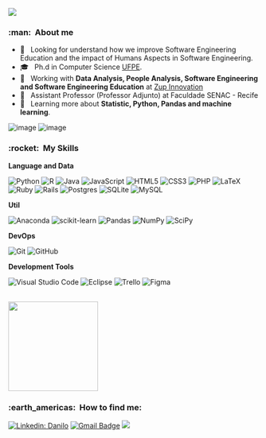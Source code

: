 
![](https://komarev.com/ghpvc/?username=dan1lo&color=006bed)

<h3> :man: &nbsp;About me</h3>

- 🤔 &nbsp; Looking for understand how we improve Software Engineering Education and the impact of Humans Aspects in Software Engineering. 
- 🎓 &nbsp; Ph.d in Computer Science <a href="www.cin.ufpe.br">UFPE</a>.
- 💼 &nbsp; Working with **Data Analysis, People Analysis, Software Engineering and Software Engineering Education** at  <a href="https://www.zup.com.br/">Zup Innovation</a>
- 💼 &nbsp; Assistant Professor (Professor Adjunto) at Faculdade SENAC - Recife
- 🌱 &nbsp; Learning more about **Statistic, Python, Pandas and machine learning**.


![image](https://user-images.githubusercontent.com/1639230/144163372-addb5133-ba1e-4891-80b2-75ee9ee5921d.png)
![image](https://user-images.githubusercontent.com/1639230/144163505-1467cf36-8959-4ed2-ad31-bce4209eaf01.png)


<h3> :rocket: &nbsp;My Skills </h3>

**Language and Data**

  ![Python](https://img.shields.io/badge/python-3670A0?style=for-the-badge&logo=python&logoColor=ffdd54)
  ![R](https://img.shields.io/badge/r-%23276DC3.svg?style=for-the-badge&logo=r&logoColor=white)
  ![Java](https://img.shields.io/badge/java-%23ED8B00.svg?style=for-the-badge&logo=java&logoColor=white)
  ![JavaScript](https://img.shields.io/badge/javascript-%23323330.svg?style=for-the-badge&logo=javascript&logoColor=%23F7DF1E)
  ![HTML5](https://img.shields.io/badge/html5-%23E34F26.svg?style=for-the-badge&logo=html5&logoColor=white)
  ![CSS3](https://img.shields.io/badge/css3-%231572B6.svg?style=for-the-badge&logo=css3&logoColor=white)
  ![PHP](https://img.shields.io/badge/php-%23777BB4.svg?style=for-the-badge&logo=php&logoColor=white)
  ![LaTeX](https://img.shields.io/badge/latex-%23008080.svg?style=for-the-badge&logo=latex&logoColor=white)
  ![Ruby](https://img.shields.io/badge/ruby-%23CC342D.svg?style=for-the-badge&logo=ruby&logoColor=white)
  ![Rails](https://img.shields.io/badge/rails-%23CC0000.svg?style=for-the-badge&logo=ruby-on-rails&logoColor=white)
  ![Postgres](https://img.shields.io/badge/postgres-%23316192.svg?style=for-the-badge&logo=postgresql&logoColor=white)
  ![SQLite](https://img.shields.io/badge/sqlite-%2307405e.svg?style=for-the-badge&logo=sqlite&logoColor=white)
  ![MySQL](https://img.shields.io/badge/mysql-%2300f.svg?style=for-the-badge&logo=mysql&logoColor=white)

**Util**

  ![Anaconda](https://img.shields.io/badge/Anaconda-%2344A833.svg?style=for-the-badge&logo=anaconda&logoColor=white)
  ![scikit-learn](https://img.shields.io/badge/scikit--learn-%23F7931E.svg?style=for-the-badge&logo=scikit-learn&logoColor=white)
  ![Pandas](https://img.shields.io/badge/pandas-%23150458.svg?style=for-the-badge&logo=pandas&logoColor=white)
  ![NumPy](https://img.shields.io/badge/numpy-%23013243.svg?style=for-the-badge&logo=numpy&logoColor=white)
  ![SciPy](https://img.shields.io/badge/SciPy-%230C55A5.svg?style=for-the-badge&logo=scipy&logoColor=%white)

**DevOps**

  ![Git](https://img.shields.io/badge/-Git-333333?style=flat&logo=git)
  ![GitHub](https://img.shields.io/badge/-GitHub-333333?style=flat&logo=github)

**Development Tools**

  ![Visual Studio Code](https://img.shields.io/badge/-Visual%20Studio%20Code-333333?style=flat&logo=visual-studio-code&logoColor=007ACC)
  ![Eclipse](https://img.shields.io/badge/-Eclipse-333333?style=flat&logo=eclipse-ide&logoColor=2C2255)
  ![Trello](https://img.shields.io/badge/-Trello-333333?style=flat&logo=trello&logoColor=007ACC)
  ![Figma](https://img.shields.io/badge/-Figma-333333?style=flat&logo=figma&logoColor=007ACC)


<br/>

<a href="https://github.com/dan1lo">
  <img height="180em" src="https://github-readme-stats.vercel.app/api?username=dan1lo&theme=dracula&show_icons=true" />
</a>

<br/>

<h3> :earth_americas: &nbsp;How to find me: </h3> 

[![Linkedin: Danilo](https://img.shields.io/badge/-Danilo-blue?style=flat-square&logo=Linkedin&logoColor=white&link=https://www.linkedin.com/in/prof-danilo-monteiro/)](https://www.linkedin.com/in/prof-danilo-monteiro/)
[![Gmail Badge](https://img.shields.io/badge/-prof.danilo.monteiro@gmail.com-006bed?style=flat-square&logo=Gmail&logoColor=white&link=mailto:prof.danilo.monteiro@gmai.com)](mailto:prof.danilo.monteiro@gmail.com)
[![](https://img.shields.io/badge/%20-Lattes-yellow?style=flat-square&logo=Curriculum-Lattes&logoColor=white&link=http://lattes.cnpq.br/9054177799378154)](http://lattes.cnpq.br/9054177799378154)
